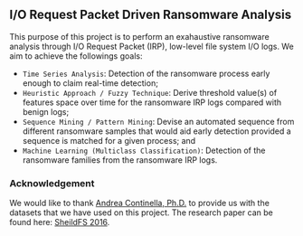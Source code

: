 ## I/O Request Packet Driven Ransomware Analysis
This purpose of this project is to perform an exahaustive ransomware analysis through I/O Request Packet (IRP), low-level file system I/O logs. We aim to achieve the followings goals:

* `Time Series Analysis`: Detection of the ransomware process early enough to claim real-time detection;
* `Heuristic Approach / Fuzzy Technique`: Derive threshold value(s) of features space over time for the ransomware IRP logs compared with benign logs;
* `Sequence Mining / Pattern Mining`: Devise an automated sequence from different ransomware samples that would aid early detection provided a sequence is matched for a given process; and
* `Machine Learning (Multiclass Classification)`: Detection of the ransomware families from the ransomware IRP logs.


### Acknowledgement

We would like to thank [Andrea Continella, Ph.D.](https://conand.me/) to provide us with the datasets that we have used on this project. The research paper can be found here: [SheildFS 2016](https://dl.acm.org/doi/pdf/10.1145/2991079.2991110).
